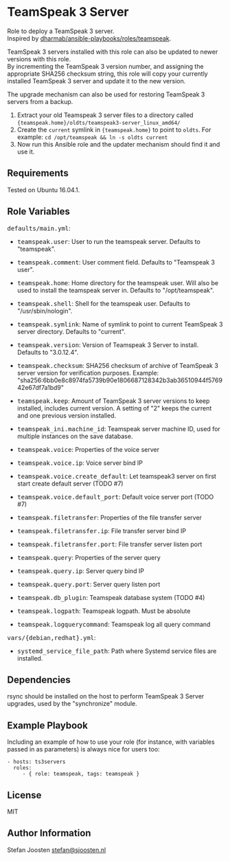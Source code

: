 TeamSpeak 3 Server
==================

Role to deploy a TeamSpeak 3 server.  
Inspired by [dharmab/ansible-playbooks/roles/teamspeak](https://github.com/dharmab/ansible-playbooks/tree/master/roles/teamspeak).

TeamSpeak 3 servers installed with this role can also be updated to newer versions with this role.  
By incrementing the TeamSpeak 3 version number, and assigning the appropriate SHA256 checksum string, this role will copy your currently installed TeamSpeak 3 server and update it to the new version.  

The upgrade mechanism can also be used for restoring TeamSpeak 3 servers from a backup. 

1. Extract your old Teamspeak 3 server files to a directory called `{teamspeak.home}/oldts/teamspeak3-server_linux_amd64/` 
2. Create the `current` symlink in `{teamspeak.home}` to point to `oldts`. For example: `cd /opt/teamspeak && ln -s oldts current`
3. Now run this Ansible role and the updater mechanism should find it and use it.

Requirements
------------

Tested on Ubuntu 16.04.1.

Role Variables
--------------

<tt>defaults/main.yml</tt>:

* <tt>teamspeak.user</tt>: User to run the teamspeak server. Defaults to "teamspeak".
* <tt>teamspeak.comment</tt>: User comment field. Defaults to "Teamspeak 3 user".
* <tt>teamspeak.home</tt>: Home directory for the teamspeak user. Will also be used to install the teamspeak server in. Defaults to "/opt/teamspeak".
* <tt>teamspeak.shell</tt>: Shell for the teamspeak user. Defaults to "/usr/sbin/nologin".
* <tt>teamspeak.symlink</tt>: Name of symlink to point to current TeamSpeak 3 server directory. Defaults to "current".
* <tt>teamspeak.version</tt>: Version of Teamspeak 3 Server to install. Defaults to "3.0.12.4".
* <tt>teamspeak.checksum</tt>: SHA256 checksum of archive of TeamSpeak 3 server version for verification purposes. Example: "sha256:6bb0e8c8974fa5739b90e1806687128342b3ab36510944f576942e67df7a1bd9"
* <tt>teamspeak.keep</tt>: Amount of TeamSpeak 3 server versions to keep installed, includes current version. A setting of "2" keeps the current and one previous version installed.

* <tt>teamspeak_ini.machine_id</tt>: Teamspeak server machine ID, used for multiple instances on the save database.
* <tt>teamspeak.voice</tt>: Properties of the voice server
* <tt>teamspeak.voice.ip</tt>: Voice server bind IP
* <tt>teamspeak.voice.create_default</tt>: Let teamspeak3 server on first start create default server (TODO #7)
* <tt>teamspeak.voice.default_port</tt>: Default voice server port (TODO #7)
* <tt>teamspeak.filetransfer</tt>: Properties of the file transfer server
* <tt>teamspeak.filetransfer.ip</tt>: File transfer server bind IP
* <tt>teamspeak.filetransfer.port</tt>: File transfer server listen port
* <tt>teamspeak.query</tt>: Properties of the server query
* <tt>teamspeak.query.ip</tt>: Server query bind IP
* <tt>teamspeak.query.port</tt>: Server query listen port
* <tt>teamspeak.db_plugin</tt>: Teamspeak database system (TODO #4) 
* <tt>teamspeak.logpath</tt>: Teamspeak logpath. Must be absolute 
* <tt>teamspeak.logquerycommand</tt>: Teamspeak log all query command


<tt>vars/{debian,redhat}.yml</tt>:

* <tt>systemd_service_file_path</tt>: Path where Systemd service files are installed.

Dependencies
------------

rsync should be installed on the host to perform TeamSpeak 3 Server upgrades, used by the "synchronize" module.

Example Playbook
----------------

Including an example of how to use your role (for instance, with variables passed in as parameters) is always nice for users too:

    - hosts: ts3servers
      roles:
         - { role: teamspeak, tags: teamspeak }

License
-------

MIT

Author Information
------------------

Stefan Joosten <stefan@sjoosten.nl>
